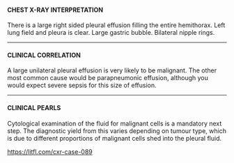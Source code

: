 #### CHEST X-RAY INTERPRETATION
There is a large right sided pleural effusion filling the entire hemithorax. Left lung field and pleura is clear. Large gastric bubble. Bilateral nipple rings.

---------------
#### CLINICAL CORRELATION
A large unilateral pleural effusion is very likely to be malignant. The other most common cause would be parapneumonic effusion, although you would expect severe sepsis for this size of effusion.

---------------
#### CLINICAL PEARLS
Cytological examination of the fluid for malignant cells is a mandatory next step. The diagnostic yield from this varies depending on tumour type, which is due to different proportions of malignant cells shed into the pleural fluid.


<https://litfl.com/cxr-case-089>